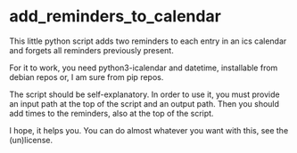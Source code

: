 # add_reminders_to_calendar
This little python script adds two reminders to each entry in an ics calendar and forgets all reminders previously present.

For it to work, you need python3-icalendar and datetime, installable from debian repos or, I am sure from pip repos.

The script should be self-explanatory.
In order to use it, you must provide an input path at the top of the script and an output path.
Then you should add times to the reminders, also at the top of the script.


I hope, it helps you. You can do almost whatever you want with this, see the (un)license.
